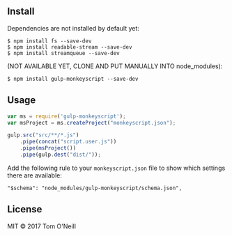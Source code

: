 ## Install

Dependencies are not installed by default yet:
```
$ npm install fs --save-dev
$ npm install readable-stream --save-dev
$ npm install streamqueue --save-dev
```

(NOT AVAILABLE YET, CLONE AND PUT MANUALLY INTO node_modules):
```
$ npm install gulp-monkeyscript --save-dev
```


## Usage

```js
var ms = require('gulp-monkeyscript');
var msProject = ms.createProject("monkeyscript.json");

gulp.src("src/**/*.js")
	.pipe(concat("script.user.js"))
    .pipe(msProject())
	.pipe(gulp.dest("dist/"));

```

Add the following rule to your `monkeyscript.json` file to show which settings there are available:

```
"$schema": "node_modules/gulp-monkeyscript/schema.json",
```


## License

MIT © 2017 Tom O'Neill
